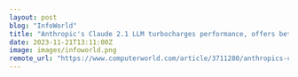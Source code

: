 ```yaml
---
layout: post
blog: "InfoWorld"
title: "Anthropic's Claude 2.1 LLM turbocharges performance, offers beta tool use"
date: 2023-11-21T13:11:00Z
image: images/infoworld.png
remote_url: "https://www.computerworld.com/article/3711280/anthropics-claude-21-llm-turbocharges-performance-offers-beta-tool-use.html#tk.rss_applicationdevelopment"
---
```

